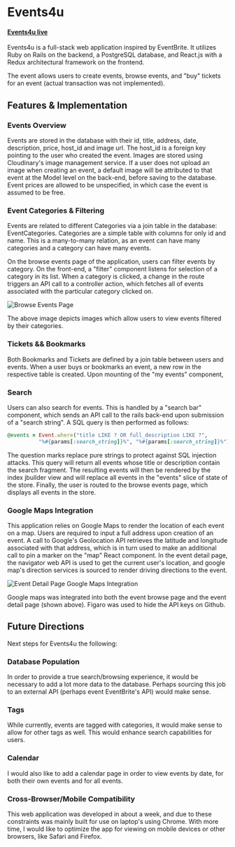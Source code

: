 # Events4u

#### [Events4u live](https://events4u.herokuapp.com "Events4U Homepage")

Events4u is a full-stack web application inspired by EventBrite. It utilizes Ruby on Rails on the backend, a PostgreSQL database, and React.js with a Redux architectural framework on the frontend.

The event allows users to create events, browse events, and "buy" tickets for an event (actual transaction was not implemented).

## Features & Implementation

### Events Overview

Events are stored in the database with their id, title, address, date, description, price, host_id and image url. The host_id is a foreign key pointing to the user who created the event. Images are stored using Cloudinary's image management service. If a user does not upload an image when creating an event, a default image will be attributed to that event at the Model level on the back-end, before saving to the database. Event prices are allowed to be unspecified, in which case the event is assumed to be free.

### Event Categories & Filtering

Events are related to different Categories via a join table in the database: EventCategories. Categories are a simple table with columns for only id and name. This is a many-to-many relation, as an event can have many categories and a category can have many events.

On the browse events page of the application, users can filter events by category. On the front-end, a "filter" component listens for selection of a category in its list. When a category is clicked, a change in the route triggers an API call to a controller action, which fetches all of events associated with the particular category clicked on.

![Browse Events Page](http://res.cloudinary.com/events4u/image/upload/v1495660853/BrowseByTopCategory_dvzaxu.png)

The above image depicts images which allow users to view events filtered by their categories.

### Tickets && Bookmarks

Both Bookmarks and Tickets are defined by a join table between users and events. When a user buys or bookmarks an event, a new row in the respective table is created. Upon mounting of the "my events" component,

### Search

Users can also search for events. This is handled by a "search bar" component, which sends an API call to the rails back-end upon submission of a "search string". A SQL query is then performed as follows:
````ruby
@events = Event.where("title LIKE ? OR full_description LIKE ?",
          "%#{params[:search_string]}%", "%#{params[:search_string]}%")
````
The question marks replace pure strings to protect against SQL injection attacks. This query will return all events whose title or description contain the search fragment. The resulting events will then be rendered by the index jbuilder view and will replace all events in the "events" slice of state of the store. Finally, the user is routed to the browse events page, which displays all events in the store.


### Google Maps Integration

This application relies on Google Maps to render the location of each event on a map. Users are required to input a full address upon creation of an event. A call to Google's Geolocation API retrieves the latitude and longitude associated with that address, which is in turn used to make an additional call to pin a marker on the "map" React component. In the event detail page, the navigator web API is used to get the current user's location, and google map's direction services is sourced to render driving directions to the event.

![Event Detail Page Google Maps Integration](http://res.cloudinary.com/events4u/image/upload/v1495662320/Screen_Shot_2017-05-24_at_2.36.56_PM_i7tgvp.png)

Google maps was integrated into both the event browse page and the event detail page (shown above). Figaro was used to hide the API keys on Github.


## Future Directions

Next steps for Events4u the following:

### Database Population

In order to provide a true search/browsing experience, it would be necessary to add a lot more data to the database. Perhaps sourcing this job to an external API (perhaps event EventBrite's API) would make sense.

### Tags

While currently, events are tagged with categories, it would make sense to allow for other tags as well. This would enhance search capabilities for users.

### Calendar

I would also like to add a calendar page in order to view events by date, for both their own events and for all events.

### Cross-Browser/Mobile Compatibility

This web application was developed in about a week, and due to these constraints was mainly built for use on laptop's using Chrome. With more time, I would like to optimize the app for viewing on mobile devices or other browsers, like Safari and Firefox.
